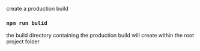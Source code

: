 create a production build
### `npm run bulid`

the build directory containing the production build will create within the root project folder